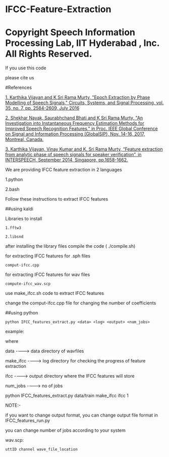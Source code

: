 # IFCC-Feature-Extraction

<h1>Copyright Speech Information Processing Lab, IIT Hyderabad , Inc.  All Rights Reserved.</h1>

If you use this code 

please cite us

#References

<a href="https://www.researchgate.net/publication/283203401_Epoch_Extraction_by_Phase_Modelling_of_Speech_Signals">1. Karthika Vijayan and K Sri Rama Murty, "Epoch Extraction by Phase Modelling of Speech Signals," Circuits, Systems, and Signal Processing, vol. 35, no. 7, pp. 2584-2609, July 2016</a>
  
<a href="https://ieeexplore.ieee.org/document/8308665">2. Shekhar Nayak, Saurabhchand Bhati and K Sri Rama Murty, "An Investigation into Instantaneous Frequency Estimation Methods for Improved Speech Recognition Features," in Proc. IEEE Global Conference on Signal and Information Processing (GlobalSIP), Nov. 14-16, 2017, Montreal, Canada.</a>

<a href="https://www.semanticscholar.org/paper/Feature-extraction-from-analytic-phase-of-speech-Vijayan-Kumar/41f56c120d0657c1ba500b1d39ad0d856b152dbb">3. Karthika Vijayan, Vinay Kumar and K. Sri Rama Murty, “Feature extraction from analytic phase of speech signals for speaker verification”, in INTERSPEECH, September 2014, Singapore, pp.1658-1662.</a>

We are providing IFCC feature extraction in 2 languages

1.python

2.bash

Follow these instructions to extract IFCC features

##using kaldi

Libraries to install

	1.fftw3
	
	2.libsnd
	
after installing the library files compile the code ( ./compile.sh)

for extracting IFCC features for .sph files

	comput-ifcc.cpp
	
for extracting IFCC features for wav files

	compute-ifcc_wav.scp

use make_ifcc.sh code to extract IFCC features

change the comput-ifcc.cpp file for changing the number of coefficients

##using python

	python IFCC_features_extract.py <data> <log> <output> <num_jobs>
  
example:

where

data       ----> data directory of wavfiles

make_ifcc  ----> log directory for checking the progress of feature extraction

ifcc       ----> output directory where the IFCC features will store

num_jobs   ----> no of jobs

python IFCC_features_extract.py data/train make_ifcc ifcc 1

NOTE:-

if you want to change output format, you can change output file format in IFCC_features_run.py

you can change number of jobs according to your system

wav.scp:

	uttID channel wave_file_location
